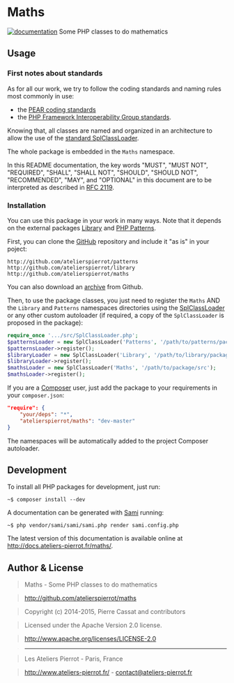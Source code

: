 Maths
=====

[![documentation](http://img.ateliers-pierrot-static.fr/readthe-doc.png)](http://docs.ateliers-pierrot.fr/maths/)
Some PHP classes to do mathematics


## Usage

### First notes about standards

As for all our work, we try to follow the coding standards and naming rules most commonly in use:

-   the [PEAR coding standards](http://pear.php.net/manual/en/standards.php)
-   the [PHP Framework Interoperability Group standards](http://github.com/php-fig/fig-standards).

Knowing that, all classes are named and organized in an architecture to allow the use of the
[standard SplClassLoader](http://gist.github.com/jwage/221634).

The whole package is embedded in the `Maths` namespace.

In this README documentation, the key words "MUST", "MUST NOT", "REQUIRED", "SHALL", "SHALL NOT",
"SHOULD", "SHOULD NOT", "RECOMMENDED", "MAY", and "OPTIONAL" in this document are to be
interpreted as described in [RFC 2119](http://www.ietf.org/rfc/rfc2119.txt).

### Installation

You can use this package in your work in many ways. Note that it depends on the external
packages [Library](http://github.com/atelierspierrot/library) and
[PHP Patterns](http://github.com/atelierspierrot/patterns).

First, you can clone the [GitHub](http://github.com/atelierspierrot/maths) repository
and include it "as is" in your poject:

    http://github.com/atelierspierrot/patterns
    http://github.com/atelierspierrot/library
    http://github.com/atelierspierrot/maths

You can also download an [archive](http://github.com/atelierspierrot/maths/downloads)
from Github.

Then, to use the package classes, you just need to register the `Maths` AND the `Library` and
`Patterns` namespaces directories using the [SplClassLoader](http://gist.github.com/jwage/221634) or
any other custom autoloader (if required, a copy of the `SplClassLoader` is proposed in
the package):

```php
require_once '.../src/SplClassLoader.php';
$patternsLoader = new SplClassLoader('Patterns', '/path/to/patterns/package/src');
$patternsLoader->register();
$libraryLoader = new SplClassLoader('Library', '/path/to/library/package/src');
$libraryLoader->register();
$mathsLoader = new SplClassLoader('Maths', '/path/to/package/src');
$mathsLoader->register();
```

If you are a [Composer](http://getcomposer.org/) user, just add the package to your requirements
in your `composer.json`:

```json
"require": {
    "your/deps": "*",
    "atelierspierrot/maths": "dev-master"
}
```

The namespaces will be automatically added to the project Composer autoloader.


## Development

To install all PHP packages for development, just run:

    ~$ composer install --dev

A documentation can be generated with [Sami](http://github.com/fabpot/Sami) running:

    ~$ php vendor/sami/sami/sami.php render sami.config.php

The latest version of this documentation is available online at <http://docs.ateliers-pierrot.fr/maths/>.


## Author & License

>    Maths - Some PHP classes to do mathematics

>    http://github.com/atelierspierrot/maths

>    Copyright (c) 2014-2015, Pierre Cassat and contributors

>    Licensed under the Apache Version 2.0 license.

>    http://www.apache.org/licenses/LICENSE-2.0

>    ----

>    Les Ateliers Pierrot - Paris, France

>    <http://www.ateliers-pierrot.fr/> - <contact@ateliers-pierrot.fr>
